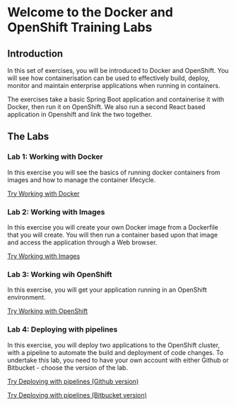 # Welcome to the Docker and OpenShift Training Labs

## Introduction

In this set of exercises, you will be introduced to Docker and OpenShift. You will see how containerisation can be used to effectively build, deploy, monitor and maintain enterprise applications when running in containers.

The exercises take a basic Spring Boot application and containerise it with Docker, then run it on OpenShift. We also run a second React based application in Openshift and link the two together.

## The Labs
### Lab 1: Working with Docker
In this exercise you will see the basics of running docker containers from images and how to manage the container lifecycle. 

[Try Working with Docker](module2_docker.md)

### Lab 2: Working with Images
In this exercise you will create your own Docker image from a Dockerfile that you will create. You will then run a container based upon that image and access the application through a Web browser. 

[Try Working with Images](module3_images.md)

### Lab 3: Working wih OpenShift
In this exercise, you will get your application running in an OpenShift environment.

[Try Working with OpenShift](module5_openshift4.md)

### Lab 4: Deploying with pipelines
In this exercise, you will deploy two applications to the OpenShift cluster, with a pipeline to automate the build and deployment of code changes. To undertake this lab, you need to have your own account with either Github or Bitbucket - choose the version of the lab.

[Try Deploying with pipelines (Github version)](module6_openshift4_pipelines.md)

[Try Deploying with pipelines (Bitbucket version)](module6_openshift4_pipelines_bitbucket.md)